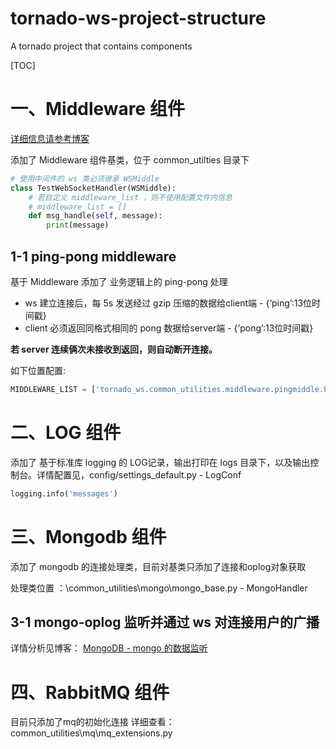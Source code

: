 # tornado-ws-project-structure

A tornado project that contains components

[TOC]

# 一、Middleware 组件

[详细信息请参考博客](https://blog.csdn.net/qq_33961117/article/details/95335533)

添加了 Middleware 组件基类，位于 common_utilties 目录下

```python
# 使用中间件的 ws 类必须继承 WSMiddle
class TestWebSocketHandler(WSMiddle):
    # 若自定义 middleware_list ，则不使用配置文件内信息
    # middleware_list = []
    def msg_handle(self, message):
        print(message)
```

## 1-1 ping-pong middleware

基于 Middleware 添加了 业务逻辑上的 ping-pong 处理

- ws 建立连接后，每 5s 发送经过 gzip 压缩的数据给client端 - {‘ping’:13位时间戳}
- client 必须返回同格式相同的 pong 数据给server端 - {‘pong’:13位时间戳}

**若 server 连续俩次未接收到返回，则自动断开连接。**

如下位置配置:

```python
MIDDLEWARE_LIST = ['tornado_ws.common_utilities.middleware.pingmiddle.PingMiddleware']
```

# 二、LOG 组件

添加了 基于标准库 logging 的 LOG记录，输出打印在 logs 目录下，以及输出控制台。详情配置见，config/settings_default.py - LogConf

```python
logging.info('messages')
```

# 三、Mongodb 组件

添加了 mongodb 的连接处理类，目前对基类只添加了连接和oplog对象获取

处理类位置 ：\common_utilities\mongo\mongo_base.py - MongoHandler

## 3-1 mongo-oplog 监听并通过 ws 对连接用户的广播

详情分析见博客： [MongoDB - mongo 的数据监听](https://blog.csdn.net/qq_33961117/article/details/94579942)

# 四、RabbitMQ 组件

目前只添加了mq的初始化连接 
详细查看：common_utilities\mq\mq_extensions.py
